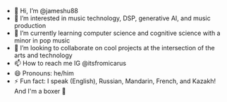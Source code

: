 - 👋 Hi, I’m @jameshu88
- 👀 I’m interested in music technology, DSP, generative AI, and music production
- 🌱 I’m currently learning computer science and cognitive science with a minor in pop music
- 💞️ I’m looking to collaborate on cool projects at the intersection of the arts and technology
- 📫 How to reach me IG @itsfromicarus
- 😄 Pronouns: he/him
- ⚡ Fun fact: I speak (English), Russian, Mandarin, French, and Kazakh! And I'm a boxer 🥊 

<!---
jameshu88/jameshu88 is a ✨ special ✨ repository because its `README.md` (this file) appears on your GitHub profile.
You can click the Preview link to take a look at your changes.
--->
